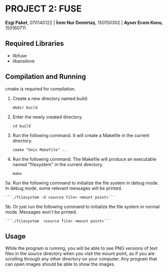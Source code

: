 # PROJECT 2: FUSE
**Ezgi Paket**, 070140122 | **İrem Nur Demirtaş**, 150150302 | **Ayser Ecem Konu**, 150160711 

## Required Libraries
* libfuse
* libansilove 

## Compilation and Running
cmake is required for compilation.
1.  Create a new directory named build:
    
    ```mkdir build```

2.  Enter the newly created directory.

    ```cd build```

3.  Run the following command. It will create a Makefile in the current directory. 

    ```cmake "Unix Makefile" ..```

4.  Run the following command. The Makefile will produce an executable named "filesystem" in the current directory.

    ```make```
    
5a.  Run the following command to initialize the file system in debug mode. In debug mode, some relevant messages will be printed.

    ```./filesystem -d <source file> <mount point>```

5b.  Or just run the following command to initialize the file system in normal mode. Messages won't be printed.

    ```./filesystem  <source file> <mount point>```

## Usage
While the program is running, you will be able to see PNG versions of text files in the source directory when you visit the mount point, as if you are scrolling through any other directory on your computer. Any program that can open images should be able to show the images.